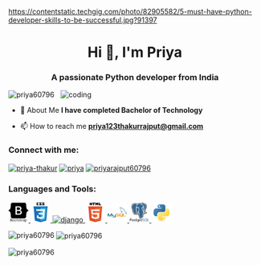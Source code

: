 https://contentstatic.techgig.com/photo/82905582/5-must-have-python-developer-skills-to-be-successful.jpg?91397
<h1 align="center">Hi 👋, I'm Priya</h1>

<h3 align="center">A passionate Python developer from India</h3>
<img align="right" alt="coding"width="400" src="https://user-images.githubusercontent.com/55389276/140866485-8fb1c876-9a8f-4d6a-98dc-08c4981eaf70.gif"

<p align="left"> <img src="https://komarev.com/ghpvc/?username=priya60796&label=Profile%20views&color=0e75b6&style=flat" alt="priya60796" /> </p>

- 💬 About Me **I have completed Bachelor of Technology**

- 📫 How to reach me **priya123thakurrajput@gmail.com**

<h3 align="left">Connect with me:</h3>
<p align="left">
<a href="https://linkedin.com/in/priya-thakur" target="blank"><img align="center" src="https://raw.githubusercontent.com/rahuldkjain/github-profile-readme-generator/master/src/images/icons/Social/linked-in-alt.svg" alt="priya-thakur" height="30" width="40" /></a>
<a href="https://stackoverflow.com/users/priya" target="blank"><img align="center" src="https://raw.githubusercontent.com/rahuldkjain/github-profile-readme-generator/master/src/images/icons/Social/stack-overflow.svg" alt="priya" height="30" width="40" /></a>
<a href="https://instagram.com/priyarajput60796" target="blank"><img align="center" src="https://raw.githubusercontent.com/rahuldkjain/github-profile-readme-generator/master/src/images/icons/Social/instagram.svg" alt="priyarajput60796" height="30" width="40" /></a>
</p>

<h3 align="left">Languages and Tools:</h3>
<p align="left"> <a href="https://getbootstrap.com" target="_blank" rel="noreferrer"> <img src="https://raw.githubusercontent.com/devicons/devicon/master/icons/bootstrap/bootstrap-plain-wordmark.svg" alt="bootstrap" width="40" height="40"/> </a> <a href="https://www.w3schools.com/css/" target="_blank" rel="noreferrer"> <img src="https://raw.githubusercontent.com/devicons/devicon/master/icons/css3/css3-original-wordmark.svg" alt="css3" width="40" height="40"/> </a> <a href="https://www.djangoproject.com/" target="_blank" rel="noreferrer"> <img src="https://cdn.worldvectorlogo.com/logos/django.svg" alt="django" width="40" height="40"/> </a> <a href="https://www.w3.org/html/" target="_blank" rel="noreferrer"> <img src="https://raw.githubusercontent.com/devicons/devicon/master/icons/html5/html5-original-wordmark.svg" alt="html5" width="40" height="40"/> </a> <a href="https://www.mysql.com/" target="_blank" rel="noreferrer"> <img src="https://raw.githubusercontent.com/devicons/devicon/master/icons/mysql/mysql-original-wordmark.svg" alt="mysql" width="40" height="40"/> </a> <a href="https://www.postgresql.org" target="_blank" rel="noreferrer"> <img src="https://raw.githubusercontent.com/devicons/devicon/master/icons/postgresql/postgresql-original-wordmark.svg" alt="postgresql" width="40" height="40"/> </a> <a href="https://www.python.org" target="_blank" rel="noreferrer"> <img src="https://raw.githubusercontent.com/devicons/devicon/master/icons/python/python-original.svg" alt="python" width="40" height="40"/> </a> </p>

<p><img align="left" src="https://github-readme-stats.vercel.app/api/top-langs?username=priya60796&show_icons=true&locale=en&layout=compact" alt="priya60796" /></p>

<p>&nbsp;<img align="center" src="https://github-readme-stats.vercel.app/api?username=priya60796&show_icons=true&locale=en" alt="priya60796" /></p>

<p><img align="center" src="https://github-readme-streak-stats.herokuapp.com/?user=priya60796&" alt="priya60796" /></p>
